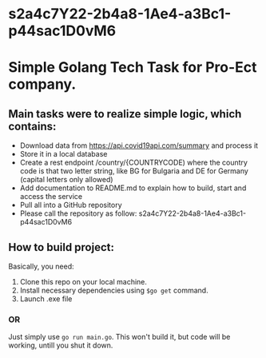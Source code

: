# s2a4c7Y22-2b4a8-1Ae4-a3Bc1-p44sac1D0vM6

# Simple Golang Tech Task for Pro-Ect company.

## Main tasks were to realize simple logic, which contains:

* Download data from https://api.covid19api.com/summary and process it
* Store it in a local database
* Create a rest endpoint /country/{COUNTRYCODE) where the country code is that two letter string, like BG for Bulgaria and DE for Germany (capital letters only allowed)
* Add documentation to README.md to explain how to build, start and access the service
* Pull all into a GitHub repository
* Please call the repository as follow: s2a4c7Y22-2b4a8-1Ae4-a3Bc1-p44sac1D0vM6

## How to build project:
Basically, you need:
1. Clone this repo on your local machine.
2. Install necessary dependencies using ```$go get``` command.
3. Launch .exe file

### OR
Just simply use ```go run main.go```. This won't build it, but code will be working, untill you shut it down.

